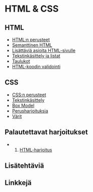 # HTML & CSS

## HTML

- [HTML:n perusteet](./htmlperusteet/index.md)<base target="_blank">
- [Semanttinen HTML](./semanttinen/index.md)<base target="_blank">
- [Lisättäviä asioita HTML-sivulle](./lisattavat/index.md)<base target="_blank">
- [Tekstinkäsittely ja listat](./tekstinkasittely/index.md)<base target="_blank">
- [Taulukot](./taulukot/index.md)<base target="_blank">
- [HTML-koodin validointi](./validointi/index.md)<base target="_blank">

## CSS

- [CSS:n perusteet](./cssperusteet/index.md)<base target="_blank">
- [Tekstinkäsittely](./perusmuotoilua/index.md)<base target="_blank">
- [Box Model](./boxmodel/index.md)<base target="_blank">
- [Perusharjoituksia](./valintaharjoitukset/index.md)<base target="_blank">
- [Värit](./varit/index.md)<base target="_blank">

## Palautettavat harjoitukset

- 1. [HTML-harjoitus](./htmlharjoitus1/index.md)

## Lisätehtäviä

## Linkkejä 